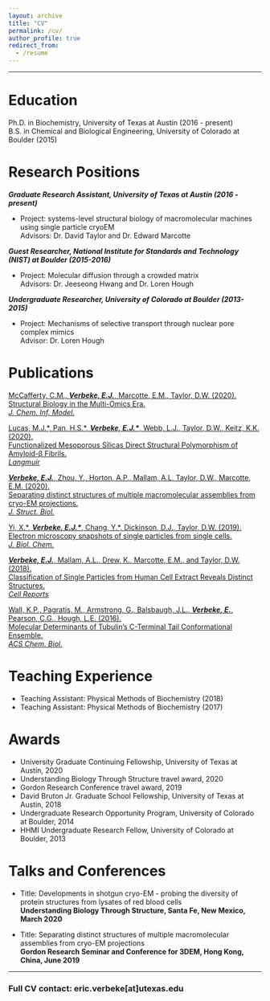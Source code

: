 ```yaml
---
layout: archive
title: "CV"
permalink: /cv/
author_profile: true
redirect_from:
  - /resume
---
```


------

# Education 

Ph.D. in Biochemistry, University of Texas at Austin (2016 - present)  
B.S. in Chemical and Biological Engineering, University of Colorado at Boulder (2015)


# Research Positions

***Graduate Research Assistant, University of Texas at Austin (2016 - present)***

* Project: systems-level structural biology of macromolecular machines using single particle cryoEM  
  Advisors: Dr. David Taylor and Dr. Edward Marcotte
  
***Guest Researcher, National Institute for Standards and Technology (NIST) at Boulder (2015-2016)***

* Project: Molecular diffusion through a crowded matrix  
  Advisors: Dr. Jeeseong Hwang and Dr. Loren Hough
    
***Undergraduate Researcher, University of Colorado at Boulder (2013-2015)***

* Project: Mechanisms of selective transport through nuclear pore complex mimics  
  Advisor: Dr. Loren Hough


# Publications

[McCafferty, C.M., ***Verbeke, E.J.***, Marcotte, E.M., Taylor, D.W. (2020).  
Structural Biology in the Multi-Omics Era.  
*J. Chem. Inf. Model.*](https://doi.org/10.1021/acs.jcim.9b01164)


[Lucas, M.J.\*, Pan, H.S.\*, ***Verbeke, E.J.\****, Webb, L.J., Taylor, D.W., Keitz, K.K. (2020).  
Functionalized Mesoporous Silicas Direct Structural Polymorphism of Amyloid-β Fibrils.  
*Langmuir*](https://doi.org/10.1021/acs.langmuir.0c00827)


[***Verbeke, E.J.***, Zhou, Y., Horton, A.P., Mallam, A.L, Taylor, D.W., Marcotte, E.M. (2020).  
Separating distinct structures of multiple macromolecular assemblies from cryo-EM projections.  
*J. Struct. Biol.*](https://doi.org/10.1016/j.jsb.2019.107416)


[Yi, X.\*, ***Verbeke, E.J.\****, Chang, Y.\*, Dickinson, D.J., Taylor, D.W. (2019).  
Electron microscopy snapshots of single particles from single cells.  
*J. Biol. Chem.*](https://doi.org/10.1074/jbc.RA118.006686)


[***Verbeke, E.J.***, Mallam, A.L., Drew, K., Marcotte, E.M., and Taylor, D.W. (2018).  
Classification of Single Particles from Human Cell Extract Reveals Distinct Structures.  
*Cell Reports*](https://doi.org/10.1016/j.celrep.2018.06.022)


[Wall, K.P., Pagratis, M., Armstrong, G., Balsbaugh, J.L., ***Verbeke, E.***, Pearson, C.G., Hough, L.E. (2016).  
Molecular Determinants of Tubulin’s C-Terminal Tail Conformational Ensemble.  
*ACS Chem. Biol.*](https://doi.org/10.1021/acschembio.6b00507)



# Teaching Experience
 - Teaching Assistant: Physical Methods of Biochemistry (2018)  
 - Teaching Assistant: Physical Methods of Biochemistry (2017)
 


# Awards
- University Graduate Continuing Fellowship, University of Texas at Austin, 2020  
- Understanding Biology Through Structure travel award, 2020  
- Gordon Research Conference travel award, 2019  
- David Bruton Jr. Graduate School Fellowship, University of Texas at Austin, 2018  
- Undergraduate Research Opportunity Program, University of Colorado at Boulder, 2014  
- HHMI Undergraduate Research Fellow, University of Colorado at Boulder, 2013  



# Talks and Conferences  
- Title: Developments in shotgun cryo-EM - probing the diversity of protein structures from lysates of red blood cells   
  **Understanding Biology Through Structure, Santa Fe, New Mexico, March 2020**  

- Title: Separating distinct structures of multiple macromolecular assemblies from cryo-EM projections  
  **Gordon Research Seminar and Conference for 3DEM, Hong Kong, China, June 2019**

---  
### Full CV contact: eric.verbeke[at]utexas.edu
